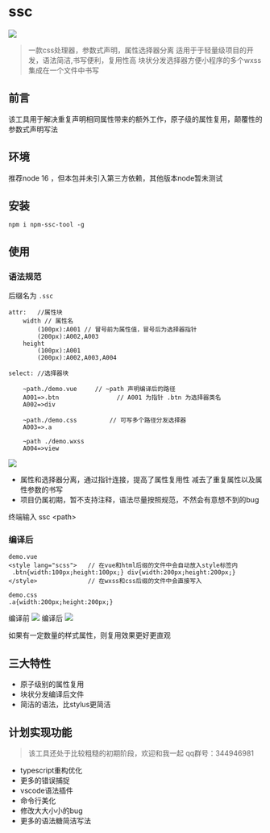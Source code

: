 # ssc
![](http://kaifariji.top/static/img/a4efcb4abc0a1cf4e06afb8c2e3a53e9.logo.png)



> 一款css处理器，参数式声明，属性选择器分离
> 适用于于轻量级项目的开发，语法简洁,书写便利，复用性高
> 块状分发选择器方便小程序的多个wxss集成在一个文件中书写 

## 前言
该工具用于解决重复声明相同属性带来的额外工作，原子级的属性复用，颠覆性的参数式声明写法
## 环境
推荐node 16 ，但本包并未引入第三方依赖，其他版本node暂未测试
## 安装
```
npm i npm-ssc-tool -g
```
## 使用
### 语法规范
后缀名为 `.ssc`
    
```
attr:   //属性块
    width // 属性名
        (100px):A001 // 冒号前为属性值，冒号后为选择器指针
        (200px):A002,A003
    height
        (100px):A001
        (200px):A002,A003,A004
        
select: //选择器块

    ~path./demo.vue     // ~path 声明编译后的路径
    A001=>.btn                // A001 为指针 .btn 为选择器类名
    A002=>div
    
    ~path./demo.css         // 可写多个路径分发选择器
    A003=>.a
    
    ~path ./demo.wxss
    A004=>view
```

![](http://kaifariji.top/static/img/c01e74234325380e1d08fd70840afda6.20230222171024.png)

- 属性和选择器分离，通过指针连接，提高了属性复用性
  减去了重复属性以及属性参数的书写
- 项目仍属初期，暂不支持注释，语法尽量按照规范，不然会有意想不到的bug


终端输入 ssc \<path\>
### 编译后
```
demo.vue
<style lang="scss">   // 在vue和html后缀的文件中会自动放入style标签内
 .btn{width:100px;height:100px;} div{width:200px;height:200px;}
</style>              // 在wxss和css后缀的文件中会直接写入
```
```
demo.css    
.a{width:200px;height:200px;}
```
编译前
![](http://kaifariji.top/static/img/60daa1fbb05ce23154e24e09eb735d7d.css1.png)
编译后
![](http://kaifariji.top/static/img/ec0dc22d5657ca6b342595d7a0d6397a.css2.png)

如果有一定数量的样式属性，则复用效果更好更直观

## 三大特性
 - 原子级别的属性复用
 - 块状分发编译后文件
 - 简洁的语法，比stylus更简洁
 
## 计划实现功能
> 该工具还处于比较粗糙的初期阶段，欢迎和我一起
> qq群号：344946981
- typescript重构优化
- 更多的错误捕捉
- vscode语法插件
- 命令行美化
- 修改大大小小的bug
- 更多的语法糖简洁写法

